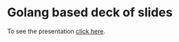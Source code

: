 # Golang based deck of slides

To see the presentation [click here](https://talks.godoc.org/github.com/ggcarvalho/snn_slides/snn.slide#1).
